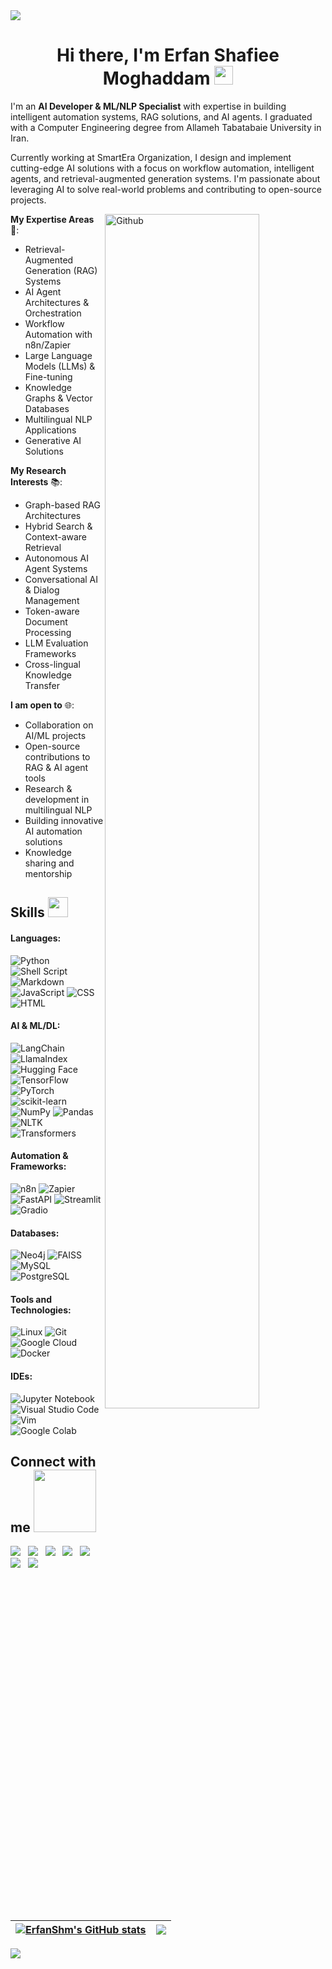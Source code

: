 <!-- Top Image -->
<img src="https://user-images.githubusercontent.com/73097560/115834477-dbab4500-a447-11eb-908a-139a6edaec5c.gif">

<!-- Heading -->
<h1 align='center'> Hi there, I'm Erfan Shafiee Moghaddam <img src="https://raw.githubusercontent.com/MartinHeinz/MartinHeinz/master/wave.gif" width="30px"> </h1>

<!-- Introduction -->
I'm an **AI Developer & ML/NLP Specialist** with expertise in building intelligent automation systems, RAG solutions, and AI agents. I graduated with a Computer Engineering degree from Allameh Tabatabaie University in Iran.

Currently working at SmartEra Organization, I design and implement cutting-edge AI solutions with a focus on workflow automation, intelligent agents, and retrieval-augmented generation systems. I'm passionate about leveraging AI to solve real-world problems and contributing to open-source projects.

<!-- GitHub header image -->
<img width="70%" align="right" alt="Github" src="https://raw.githubusercontent.com/onimur/.github/master/.resources/git-header.svg" />

<!-- Expertise Areas -->
**My Expertise Areas** 🚀:

- Retrieval-Augmented Generation (RAG) Systems
- AI Agent Architectures & Orchestration
- Workflow Automation with n8n/Zapier
- Large Language Models (LLMs) & Fine-tuning
- Knowledge Graphs & Vector Databases
- Multilingual NLP Applications
- Generative AI Solutions

<!-- Research Interests -->
**My Research Interests** 📚:

- Graph-based RAG Architectures
- Hybrid Search & Context-aware Retrieval
- Autonomous AI Agent Systems
- Conversational AI & Dialog Management
- Token-aware Document Processing
- LLM Evaluation Frameworks
- Cross-lingual Knowledge Transfer

<!-- Collaboration -->
**I am open to** 🌐:

- Collaboration on AI/ML projects
- Open-source contributions to RAG & AI agent tools
- Research & development in multilingual NLP
- Building innovative AI automation solutions
- Knowledge sharing and mentorship

<!-- Skills Heading -->
<h2> Skills <img src="https://media2.giphy.com/media/QssGEmpkyEOhBCb7e1/giphy.gif?cid=ecf05e47a0n3gi1bfqntqmob8g9aid1oyj2wr3ds3mg700bl&rid=giphy.gif" width="32px"> </h2>

<!-- Programming Languages -->
#### Languages:

![Python](https://img.shields.io/badge/Python-3776AB?style=for-the-badge&logo=python&logoColor=white)
![Shell Script](https://img.shields.io/badge/Shell_Script-121011?style=for-the-badge&logo=gnu-bash&logoColor=white)
![Markdown](https://img.shields.io/badge/markdown-%23000000.svg?style=for-the-badge&logo=markdown&logoColor=white)
![JavaScript](https://img.shields.io/badge/JavaScript-%23323330.svg?style=for-the-badge&logo=javascript&logoColor=%23F7DF1E)
![CSS](https://img.shields.io/badge/CSS-%231572B6.svg?style=for-the-badge&logo=css3&logoColor=white)
![HTML](https://img.shields.io/badge/HTML-%2343853D.svg?style=for-the-badge&logo=html5&logoColor=white)

<!-- AI & ML/DL -->
#### AI & ML/DL:

![LangChain](https://img.shields.io/badge/LangChain-%23116ACC.svg?style=for-the-badge&logo=chainlink&logoColor=white)
![LlamaIndex](https://img.shields.io/badge/LlamaIndex-%23FF6600.svg?style=for-the-badge&logoColor=white)
![Hugging Face](https://img.shields.io/badge/Hugging_Face-%23FFD21E.svg?style=for-the-badge&logo=huggingface&logoColor=black)
![TensorFlow](https://img.shields.io/badge/TensorFlow-FF6F00?style=for-the-badge&logo=tensorflow&logoColor=white)
![PyTorch](https://img.shields.io/badge/PyTorch-%23EE4C2C.svg?style=for-the-badge&logo=pytorch&logoColor=white)
![scikit-learn](https://img.shields.io/badge/scikit--learn-%23F7931E.svg?style=for-the-badge&logo=scikit-learn&logoColor=white)
![NumPy](https://img.shields.io/badge/numpy-%23013243.svg?style=for-the-badge&logo=numpy&logoColor=white)
![Pandas](https://img.shields.io/badge/pandas-%23150458.svg?style=for-the-badge&logo=pandas&logoColor=white)
![NLTK](https://img.shields.io/badge/NLTK-%23007ACC.svg?style=for-the-badge&logoColor=white)
![Transformers](https://img.shields.io/badge/Transformers-%23232F3E.svg?style=for-the-badge&logo=huggingface&logoColor=white)

<!-- Automation & Frameworks -->
#### Automation & Frameworks:

![n8n](https://img.shields.io/badge/n8n-%23FF6633.svg?style=for-the-badge&logoColor=white)
![Zapier](https://img.shields.io/badge/Zapier-%23FF4A00.svg?style=for-the-badge&logo=zapier&logoColor=white)
![FastAPI](https://img.shields.io/badge/FastAPI-%23009688.svg?style=for-the-badge&logo=fastapi&logoColor=white)
![Streamlit](https://img.shields.io/badge/Streamlit-%23FF4B4B.svg?style=for-the-badge&logo=streamlit&logoColor=white)
![Gradio](https://img.shields.io/badge/Gradio-%23F38020.svg?style=for-the-badge&logoColor=white)

<!-- Databases -->
#### Databases:

![Neo4j](https://img.shields.io/badge/Neo4j-%234B275F.svg?style=for-the-badge&logo=neo4j&logoColor=white)
![FAISS](https://img.shields.io/badge/FAISS-%23316192.svg?style=for-the-badge&logoColor=white)
![MySQL](https://img.shields.io/badge/MySQL-00000F?style=for-the-badge&logo=mysql&logoColor=white)
![PostgreSQL](https://img.shields.io/badge/PostgreSQL-316192?style=for-the-badge&logo=postgresql&logoColor=white)

<!-- Tools and Technologies -->
#### Tools and Technologies:

![Linux](https://img.shields.io/badge/Linux-FCC624?style=for-the-badge&logo=linux&logoColor=black)
![Git](https://img.shields.io/badge/GIT-E44C30?style=for-the-badge&logo=git&logoColor=white)
![Google Cloud](https://img.shields.io/badge/Google_Cloud-4285F4?style=for-the-badge&logo=google-cloud&logoColor=white)
![Docker](https://img.shields.io/badge/Docker-%232496ED.svg?style=for-the-badge&logo=docker&logoColor=white)

<!-- IDEs -->
#### IDEs:

![Jupyter Notebook](https://img.shields.io/badge/jupyter-%23FA0F00.svg?style=for-the-badge&logo=jupyter&logoColor=white)
![Visual Studio Code](https://img.shields.io/badge/Visual%20Studio%20Code-0078d7.svg?style=for-the-badge&logo=visual-studio-code&logoColor=white)
![Vim](https://img.shields.io/badge/VIM-%2311AB00.svg?style=for-the-badge&logo=vim&logoColor=white)
![Google Colab](https://img.shields.io/badge/Google%20Colab-%23F9AB00.svg?style=for-the-badge&logo=google-colab&logoColor=white)

<!-- Connect with me Heading -->
<h2> Connect with me <img src='https://raw.githubusercontent.com/ShahriarShafin/ShahriarShafin/main/Assets/handshake.gif' width="100px"> </h2>

<!-- Connect with me links -->
<p align="center">

[<!-- Kaggle --> <img src="https://img.shields.io/badge/kaggle-%2312100E.svg?&style=for-the-badge&logo=kaggle&logoColor=white&color=black" />](https://www.kaggle.com/erfanshafieeaa) &nbsp;
[<!-- Website --> <img src="https://img.shields.io/badge/website-%23.svg?&style=for-the-badge&logo=www&logoColor=white&color=black" />](https://www.yourwebsite.com) &nbsp;
[<!-- Twitter --> <img src="https://img.shields.io/badge/twitter-%231DA1F2.svg?&style=for-the-badge&logo=twitter&logoColor=white&color=black" />](https://x.com/ErfaanAm) &nbsp;
[<!-- LinkedIn --> <img src="https://img.shields.io/badge/linkedin-%2312100E.svg?&style=for-the-badge&logo=linkedin&logoColor=white&color=black" />](https://www.linkedin.com/in/erfan-shafiee-moghadam-/) &nbsp;
[<!-- Medium --> <img src="https://img.shields.io/badge/medium-%2312100E.svg?&style=for-the-badge&logo=medium&logoColor=white&color=black" />](https://medium.com/@erfanshm12) &nbsp;
[<!-- Instagram --> <img src="https://img.shields.io/badge/instagram-%2312100E.svg?&style=for-the-badge&logo=instagram&logoColor=white&color=black" />](https://www.instagram.com/_.erfnshmm/) &nbsp;
[<!-- Hugging Face --> <img src="https://img.shields.io/badge/Hugging%20Face-%23000000.svg?&style=for-the-badge&logo=Hugging%20Face&logoColor=white" />](https://huggingface.co/ErfanShm) &nbsp;

</p>

<!-- Stats Section -->
<!--- stats(start) -->
| <a href="https://github.com/anuraghazra/github-readme-stats"><img align="center" src="https://github-readme-stats.vercel.app/api?username=ErfanShm&show_icons=true&theme=buefy&hide_border=true" alt="ErfanShm's GitHub stats" /></a> | <a href="https://github.com/anuraghazra/github-readme-stats"><img align="center" src="https://github-readme-stats.vercel.app/api/top-langs/?username=ErfanShm&layout=compact&theme=buefy&hide_border=true" /></a> |
| ------------- | ------------- |
<!--- stats(End) -->

<!-- Bottom Image -->
<img src="https://user-images.githubusercontent.com/73097560/115834477-dbab4500-a447-11eb-908a-139a6edaec5c.gif">

<!-- 
----
[<img src="https://github-profile-trophy.vercel.app/?username=durgeshsamariya&row=2&column=3" />](https://github.com/ryo-ma/github-profile-trophy)
[<img src="https://github-readme-stats.vercel.app/api?username=durgeshsamariya&theme=algolia&count_private=true&include_all_commits=true&show_icons=true" />](https://github.com/anuraghazra/github-readme-stats)
[![GitHub Streak](https://github-readme-streak-stats.herokuapp.com/?user=durgeshsamariya&theme=dark)](https://github.com/DenverCoder1/github-readme-streak-stats)
[![Durgesh's Top Langs](https://github-readme-stats.vercel.app/api/top-langs/?username=themlphdstudent&theme=algolia&hide=Jupyter&layout=compact&show_icons=true)](https://github.com/anuraghazra/github-readme-stats)
 -->

<!--
**themlphdstudent/themlphdstudent** is a ✨ _special_ ✨ repository because its `README.md` (this file) appears on your GitHub profile.

Here are some ideas to get you started:

- 🔭 I’m currently working on ...
- 🌱 I’m currently learning ...
- 👯 I’m looking to collaborate on ...
- 🤔 I’m looking for help with ...
- 💬 Ask me about ...
- 📫 How to reach me: ...
- 😄 Pronouns: ...
- ⚡ Fun fact: ...
asdasdasdasdasdsadasd
-->
